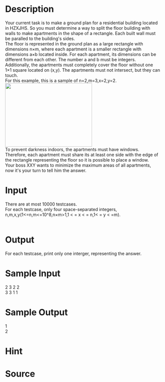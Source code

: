 
# Description

<div class="content"><div>Your current task is to make a ground plan for a residential building located in HZXJHS. So you must determine a way to split the floor building with walls to make apartments in the shape of a rectangle. Each built wall must be paralled to the building&#39;s sides.</div>
<div>The floor is represented in the ground plan as a large rectangle with dimensions n×m, where each apartment is a smaller rectangle with dimensions a×b located inside. For each apartment, its dimensions can be different from each other. The number a and b must be integers.</div>
<div>Additionally, the apartments must completely cover the floor without one 1×1 square located on (x,y). The apartments must not intersect, but they can touch.</div>
<div>For this example, this is a sample of n=2,m=3,x=2,y=2.</div>
<div><img src="/source/bzoj/4302/img/aHR0cHM6Ly9seWRzeS5jb20vSnVkZ2VPbmxpbmUvdXBsb2FkLzIwMTUxMC9mZi5KUEc=.JPG" width="282" height="206" alt=""/></div>
<div></div>
<div>To prevent darkness indoors, the apartments must have windows. Therefore, each apartment must share its at least one side with the edge of the rectangle representing the floor so it is possible to place a window.</div>
<div></div>
<div>Your boss XXY wants to minimize the maximum areas of all apartments, now it&#39;s your turn to tell him the answer.</div>
<div></div>
<p></p></div>

# Input

<div class="content"><div>There are at most 10000 testcases.</div>
<div>For each testcase, only four space-separated integers, n,m,x,y(1&lt;=n,m&lt;=10^8,n×m&gt;1,1 &lt; = x &lt; = n,1&lt; = y &lt; =m).</div>
<div> </div>
<div></div>
<div></div>
<div></div>
<p></p></div>

# Output

<div class="content"><div>For each testcase, print only one interger, representing the answer.</div>
<p></p></div>

# Sample Input

<div class="content"><span class="sampledata">2 3 2 2<br/>
3 3 1 1<br/>
</span></div>

# Sample Output

<div class="content"><span class="sampledata">1<br/>
2<br/>
</span></div>

# Hint

<div class="content"><p></p></div>

# Source

<div class="content"><p><a href="problemset.php?search="></a></p></div>

